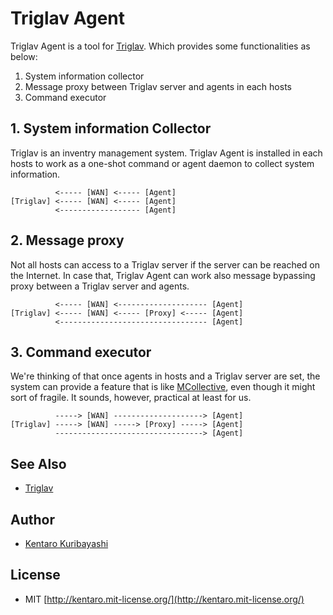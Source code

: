 # Triglav Agent

Triglav Agent is a tool for [Triglav](https://github.com/kentaro/triglav). Which provides some functionalities as below:

  1. System information collector
  2. Message proxy between Triglav server and agents in each hosts
  3. Command executor

## 1. System information Collector

Triglav is an inventry management system. Triglav Agent is installed in each hosts to work as a one-shot command or agent daemon to collect system information.

```
          <----- [WAN] <----- [Agent]
[Triglav] <----- [WAN] <----- [Agent]
          <------------------ [Agent]
```

## 2. Message proxy

Not all hosts can access to a Triglav server if the server can be reached on the Internet. In case that, Triglav Agent can work also message bypassing proxy between a Triglav server and agents.

```
          <----- [WAN] <-------------------- [Agent]
[Triglav] <----- [WAN] <----- [Proxy] <----- [Agent]
          <--------------------------------- [Agent]
```

## 3. Command executor

We're thinking of that once agents in hosts and a Triglav server are set, the system can provide a feature that is like [MCollective](http://puppetlabs.com/mcollective), even though it might sort of fragile. It sounds, however, practical at least for us.

```
          -----> [WAN] --------------------> [Agent]
[Triglav] -----> [WAN] -----> [Proxy] -----> [Agent]
          ---------------------------------> [Agent]
```

## See Also

  * [Triglav](https://github.com/kentaro/triglav)

## Author

  * [Kentaro Kuribayashi](http://kentarok.org/)

## License

  * MIT [http://kentaro.mit-license.org/](http://kentaro.mit-license.org/)


